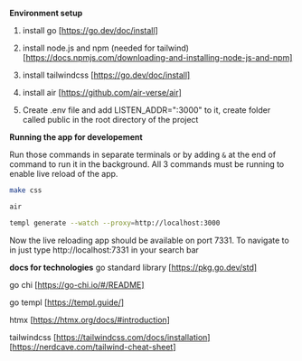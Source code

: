 **Environment setup**

1. install go
   [https://go.dev/doc/install]

2. install node.js and npm (needed for tailwind)
   [https://docs.npmjs.com/downloading-and-installing-node-js-and-npm]

3. install tailwindcss
   [https://go.dev/doc/install]

4. install air
   [https://github.com/air-verse/air]

5. Create .env file and add LISTEN_ADDR=":3000" to it, create folder called public in the root directory of the project

**Running the app for developement**

Run those commands in separate terminals or by adding `&` at the end of command to run it in the background.
All 3 commands must be running to enable live reload of the app.

```bash
make css
```

```bash
air
```

```bash
templ generate --watch --proxy=http://localhost:3000
```

Now the live reloading app should be available on port 7331. To navigate to in just type http://localhost:7331 in your search bar

**docs for technologies**
go standard library
[https://pkg.go.dev/std]

go chi
[https://go-chi.io/#/README]

go templ
[https://templ.guide/]

htmx
[https://htmx.org/docs/#introduction]

tailwindcss
[https://tailwindcss.com/docs/installation]
[https://nerdcave.com/tailwind-cheat-sheet]
